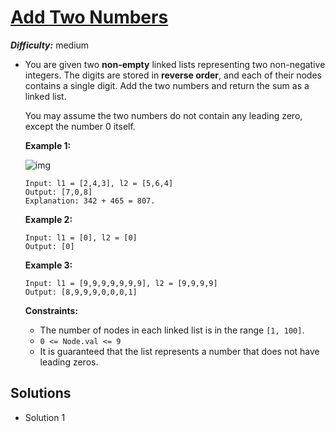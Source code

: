 # [Add Two Numbers](https://leetcode.com/problems/add-two-numbers/)

**_Difficulty:_** medium

- You are given two **non-empty** linked lists representing two non-negative integers. The digits are stored in **reverse order**, and each of their nodes contains a single digit. Add the two numbers and return the sum as a linked list.

  You may assume the two numbers do not contain any leading zero, except the number 0 itself.

   

  **Example 1:**

  ![img](https://assets.leetcode.com/uploads/2020/10/02/addtwonumber1.jpg)

  ```
  Input: l1 = [2,4,3], l2 = [5,6,4]
  Output: [7,0,8]
  Explanation: 342 + 465 = 807.
  ```

  **Example 2:**

  ```
  Input: l1 = [0], l2 = [0]
  Output: [0]
  ```

  **Example 3:**

  ```
  Input: l1 = [9,9,9,9,9,9,9], l2 = [9,9,9,9]
  Output: [8,9,9,9,0,0,0,1]
  ```

  **Constraints:**

  - The number of nodes in each linked list is in the range `[1, 100]`.
  - `0 <= Node.val <= 9`
  - It is guaranteed that the list represents a number that does not have leading zeros.

## Solutions

- Solution 1

  ![]()

  
